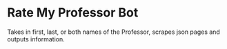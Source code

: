 # Rate My Professor Bot
 Takes in first, last, or both names of the Professor, scrapes json pages and outputs information.
